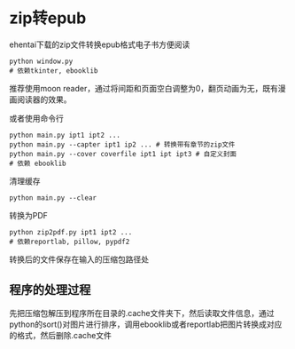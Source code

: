 # zip转epub
ehentai下载的zip文件转换epub格式电子书方便阅读

    python window.py
    # 依赖tkinter, ebooklib

推荐使用moon reader，通过将间距和页面空白调整为0，翻页动画为无，既有漫画阅读器的效果。 

或者使用命令行

    python main.py ipt1 ipt2 ...
    python main.py --capter ipt1 ip2 ... # 转换带有章节的zip文件
    python main.py --cover coverfile ipt1 ipt ipt3 # 自定义封面 
    # 依赖 ebooklib
清理缓存 

    python main.py --clear

转换为PDF

    python zip2pdf.py ipt1 ipt2 ...
    # 依赖reportlab, pillow, pypdf2

转换后的文件保存在输入的压缩包路径处

## 程序的处理过程
先把压缩包解压到程序所在目录的.cache文件夹下，然后读取文件信息，通过python的sort()对图片进行排序，调用ebooklib或者reportlab把图片转换成对应的格式，然后删除.cache文件

